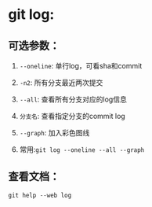 # git log:

## 可选参数：
1. `--oneline`: 单行log，可看sha和commit
2. `-n2`: 所有分支最近两次提交
3. `--all`: 查看所有分支对应的log信息
4. `分支名`: 查看指定分支的commit log
4. `--graph`: 加入彩色图线

5. 常用:`git log --oneline --all --graph`

## 查看文档：
`git help --web log`